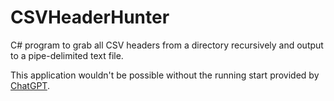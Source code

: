 # CSVHeaderHunter

C# program to grab all CSV headers from a directory recursively and output to a pipe-delimited text file.

This application wouldn't be possible without the running start provided by [ChatGPT](https://chat.openai.com/chat). 
